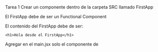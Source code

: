 Tarea 1
Crear un componente dentro de la carpeta SRC llamado FirstApp

El FirstApp debe de ser un Functional Component

El contenido del FirstApp debe de ser:

    <h1>Hola desde el FirstApp</h1>

Agregar en el main.jsx solo el componente de <FirstApp />
